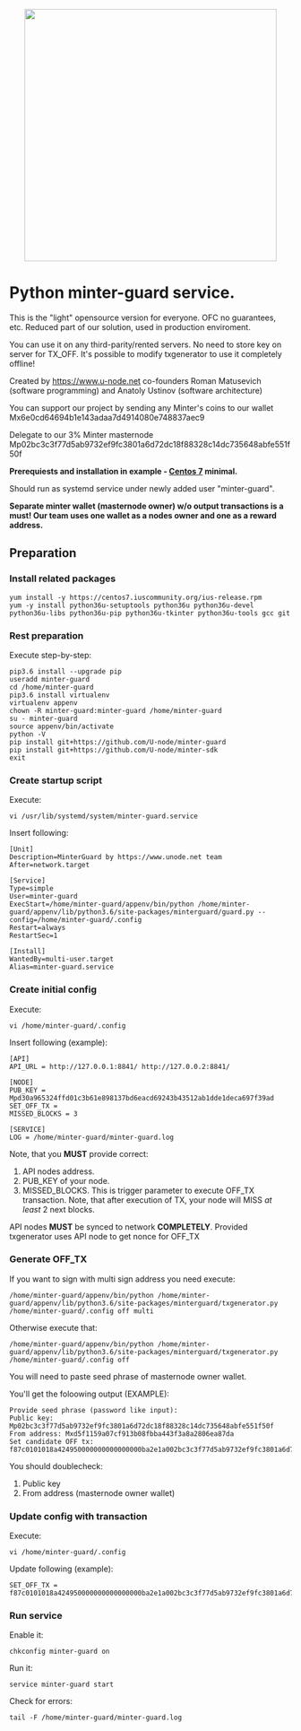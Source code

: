 <p align="center" background="black"><img src="un_top.svg" width="450"></p>

<p align="center">
</p>

# Python minter-guard service.

This is the "light" opensource version for everyone. OFC no guarantees, etc. Reduced part of our solution, used in production enviroment.

You can use it on any third-parity/rented servers. No need to store key on server for TX_OFF. It's possible to modify txgenerator to use it completely offline!

Created by <a href="https://www.u-node.net">https://www.u-node.net</a> co-founders Roman Matusevich (software programming) and Anatoly Ustinov (software architecture)

You can support our project by sending any Minter's coins to our wallet Mx6e0cd64694b1e143adaa7d4914080e748837aec9

Delegate to our 3% Minter masternode Mp02bc3c3f77d5ab9732ef9fc3801a6d72dc18f88328c14dc735648abfe551f50f

**Prerequiests and installation in example - <a href="https://centos.org/">Centos 7</a> minimal.**

Should run as systemd service under newly added user "minter-guard".

**Separate minter wallet (masternode owner) w/o output transactions is a must! Our team uses one wallet as a nodes owner and one as a reward address.**

## Preparation

### Install related packages

```
yum install -y https://centos7.iuscommunity.org/ius-release.rpm
yum -y install python36u-setuptools python36u python36u-devel python36u-libs python36u-pip python36u-tkinter python36u-tools gcc git
```

### Rest preparation

Execute step-by-step:

```
pip3.6 install --upgrade pip
useradd minter-guard
cd /home/minter-guard
pip3.6 install virtualenv
virtualenv appenv
chown -R minter-guard:minter-guard /home/minter-guard
su - minter-guard
source appenv/bin/activate
python -V
pip install git+https://github.com/U-node/minter-guard
pip install git+https://github.com/U-node/minter-sdk
exit
```

### Create startup script

Execute:

```
vi /usr/lib/systemd/system/minter-guard.service
```
Insert following:

```
[Unit]
Description=MinterGuard by https://www.unode.net team
After=network.target

[Service]
Type=simple
User=minter-guard
ExecStart=/home/minter-guard/appenv/bin/python /home/minter-guard/appenv/lib/python3.6/site-packages/minterguard/guard.py --config=/home/minter-guard/.config
Restart=always
RestartSec=1

[Install]
WantedBy=multi-user.target
Alias=minter-guard.service
```

### Create initial config

Execute:

```
vi /home/minter-guard/.config
```

Insert following (example):

```
[API]
API_URL = http://127.0.0.1:8841/ http://127.0.0.2:8841/

[NODE]
PUB_KEY = Mpd30a965324ffd01c3b61e898137bd6eacd69243b43512ab1dde1deca697f39ad
SET_OFF_TX = 
MISSED_BLOCKS = 3

[SERVICE]
LOG = /home/minter-guard/minter-guard.log
```
Note, that you **MUST** provide correct:
1. API nodes address.
2. PUB_KEY of your node.
3. MISSED_BLOCKS. This is trigger parameter to execute OFF_TX transaction. Note, that after execution of TX, your node will MISS _at least_ 2 next blocks.

API nodes **MUST** be synced to network **COMPLETELY**.
Provided txgenerator uses API node to get nonce for OFF_TX

### Generate OFF_TX


If you want to sign with multi sign address you need execute:
```
/home/minter-guard/appenv/bin/python /home/minter-guard/appenv/lib/python3.6/site-packages/minterguard/txgenerator.py /home/minter-guard/.config off multi
```

Otherwise execute that:

```
/home/minter-guard/appenv/bin/python /home/minter-guard/appenv/lib/python3.6/site-packages/minterguard/txgenerator.py /home/minter-guard/.config off
```
You will need to paste seed phrase of masternode owner wallet.

You'll get the foloowing output (EXAMPLE):

```
Provide seed phrase (password like input): 
Public key: Mp02bc3c3f77d5ab9732ef9fc3801a6d72dc18f88328c14dc735648abfe551f50f
From address: Mxd5f1159a07cf913b08fbba443f3a8a2806ea87da
Set candidate OFF tx: f87c0101018a424950000000000000000ba2e1a002bc3c3f77d5ab9732ef9fc3801a6d72dc18f88328c14dc735648abfe551f50f808001b845f8431ba0cf958f8069b7f4a7605b70656c3e1765e40b8ee9183adbc3e715b032490ecc36a06ee455fa7b448006ca435b60eaa39ea5a0c3d8f3c676bcf83da4dd614ba3d9a9
```
You should doublecheck:
1. Public key
2. From address (masternode owner wallet)

### Update config with transaction

Execute:

```
vi /home/minter-guard/.config
```

Update following (example):

```
SET_OFF_TX = f87c0101018a424950000000000000000ba2e1a002bc3c3f77d5ab9732ef9fc3801a6d72dc18f88328c14dc735648abfe551f50f808001b845f8431ba0cf958f8069b7f4a7605b70656c3e1765e40b8ee9183adbc3e715b032490ecc36a06ee455fa7b448006ca435b60eaa39ea5a0c3d8f3c676bcf83da4dd614ba3d9a9
```

### Run service

Enable it:
```
chkconfig minter-guard on
```

Run it:
```
service minter-guard start
```

Check for errors:
```
tail -F /home/minter-guard/minter-guard.log
```
